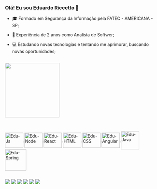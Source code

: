 ### Olá! Eu sou Eduardo Riccetto 👋

- 🎓 Formado em Segurança da Informação pela FATEC - AMERICANA - SP;  
- 🌱 Experiência de 2 anos como Analista de Softwer;
- 💻 Estudando novas tecnologias e tentando me aprimorar, buscando novas oportunidades;

  ##

<div>
  <a href="https://github.com/RiccettoDev">
  <img height="180em" src="https://github-readme-stats.vercel.app/api/top-langs/?username=RiccettoDev&layout=compact&langs_count=7&theme=dracula"/>
</div>

  ##

 <link rel="stylesheet" href="https://cdn.jsdelivr.net/gh/devicons/devicon@v2.14.0/devicon.min.css">
<div style="display: inline_block"><br>
  
  
  <img align="center" alt="Edu-Js" height="50" width="60" src="https://cdn.jsdelivr.net/gh/devicons/devicon/icons/javascript/javascript-original.svg">
  <img align="center" alt="Edu-Node" height="50" width="60" src="https://cdn.jsdelivr.net/gh/devicons/devicon/icons/nodejs/nodejs-original.svg">
  <img align="center" alt="Edu-React" height="50" width="60" src="https://cdn.jsdelivr.net/gh/devicons/devicon/icons/react/react-original.svg">
  <img align="center" alt="Edu-HTML" height="50" width="60" src="https://cdn.jsdelivr.net/gh/devicons/devicon/icons/html5/html5-plain-wordmark.svg">
  <img align="center" alt="Edu-CSS" height="50" width="60" src="https://cdn.jsdelivr.net/gh/devicons/devicon/icons/css3/css3-plain-wordmark.svg">
  <img align="center" alt="Edu-Angular" height="50" width="60" src="https://cdn.jsdelivr.net/gh/devicons/devicon/icons/angularjs/angularjs-plain.svg" />        
  <img align="center" alt="Edu-Java" height="60" width="60" src="https://cdn.jsdelivr.net/gh/devicons/devicon/icons/java/java-original-wordmark.svg">
  <img align="center" alt="Edu-Spring" height="70" width="70" src="https://cdn.jsdelivr.net/gh/devicons/devicon/icons/spring/spring-original-wordmark.svg" />                
</div>

  ##
  
<div>
  <a href="https://www.youtube.com/" target="_blank"><img src="https://img.shields.io/badge/YouTube-FF0000?style=for-the-badge&logo=youtube&logoColor=white" target="_blank"></a>
  <a href="https://instagram.com/" target="_blank"><img src="https://img.shields.io/badge/-Instagram-%23E4405F?style=for-the-badge&logo=instagram&logoColor=white" target="_blank"></a>
 	<a href="https://www.twitch.tv/" target="_blank"><img src="https://img.shields.io/badge/Twitch-9146FF?style=for-the-badge&logo=twitch&logoColor=white" target="_blank"></a>
 <a href="https://discord.gg/" target="_blank"><img src="https://img.shields.io/badge/Discord-7289DA?style=for-the-badge&logo=discord&logoColor=white" target="_blank"></a> 
  <a href = "mailto:eduriccetto23@gmail.com"><img src="https://img.shields.io/badge/-Gmail-%23333?style=for-the-badge&logo=gmail&logoColor=white" target="_blank"></a>
  <a href="https://www.linkedin.com/in/eduardo-peixoto-riccetto-094a53a2/" target="_blank"><img src="https://img.shields.io/badge/-LinkedIn-%230077B5?style=for-the-badge&logo=linkedin&logoColor=white" target="_blank"></a> 
</div>  

